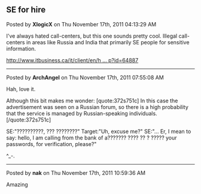 ## SE for hire
Posted by **XlogicX** on Thu November 17th, 2011 04:13:29 AM

I've always hated call-centers, but this one sounds pretty cool. Illegal call-centers in areas like Russia and India that primarily SE people for sensitive information.

<!-- m --><a class="postlink" href="http://www.itbusiness.ca/it/client/en/home/News.asp?id=64887">http://www.itbusiness.ca/it/client/en/h ... p?id=64887</a><!-- m -->

--------------------------------------------------------------------------------

Posted by **ArchAngel** on Thu November 17th, 2011 07:55:08 AM

Hah, love it. 

Although this bit makes me wonder:
[quote:372s751c]
In this case the advertisement was seen on a Russian forum, so there is a high probability that the service is managed by Russian-speaking individuals.
[/quote:372s751c]

SE:&quot;??????????, ??? ????????&quot; 
Target:&quot;Uh, excuse me?&quot;
SE:&quot;... Er, I mean to say: hello, I am calling from the bank of a??????? ???? ?? ? ????? your passwords, for verification, please?&quot;

^_-.

--------------------------------------------------------------------------------

Posted by **nak** on Thu November 17th, 2011 10:59:36 AM

Amazing
